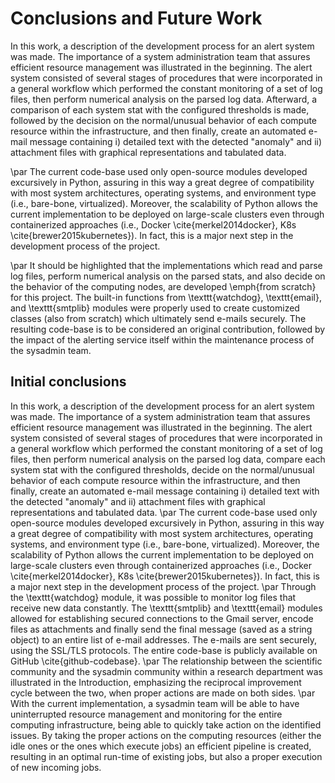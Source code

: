 # Conclusions and Future Work

In this work, a description of the development process for an alert system was made. The importance of a system administration team that assures efficient resource management was illustrated in the beginning. The alert system consisted of several stages of procedures that were incorporated in a general workflow which performed the constant monitoring of a set of log files, then perform numerical analysis on the parsed log data. Afterward, a comparison of each system stat with the configured thresholds is made, followed by the decision on the normal/unusual behavior of each compute resource within the infrastructure, and then finally, create an automated e-mail message containing i) detailed text with the detected "anomaly" and ii) attachment files with graphical representations and tabulated data.

\par The current code-base used only open-source modules developed excursively in Python, assuring in this way a great degree of compatibility with most system architectures, operating systems, and environment type (i.e., bare-bone, virtualized). Moreover, the scalability of Python allows the current implementation to be deployed on large-scale clusters even through containerized approaches (i.e., Docker \cite{merkel2014docker}, K8s \cite{brewer2015kubernetes}). In fact, this is a major next step in the development process of the project.

\par It should be highlighted that the implementations which read and parse log files, perform numerical analysis on the parsed stats, and also decide on the behavior of the computing nodes, are developed \emph{from scratch} for this project. The built-in functions from \texttt{watchdog}, \texttt{email}, and \texttt{smtplib} modules were properly used to create customized classes (also from scratch) which ultimately send e-mails securely. The resulting code-base is to be considered an original contribution, followed by the impact of the alerting service itself within the maintenance process of the sysadmin team.

<!-- \par Through the \texttt{watchdog} module, it was possible to monitor log files that receive new data constantly. The \texttt{smtplib} and \texttt{email} modules allowed for establishing secured connections to the Gmail server, encode files as attachments and finally send the final message (saved as a string object) to an entire list of e-mail addresses. The e-mails are sent securely, using the SSL/TLS protocols. The entire code-base is publicly available on GitHub \cite{github-codebase}. -->

<!-- \par The relationship between the scientific community and the sysadmin community within a research department was illustrated in the Introduction, emphasizing the reciprocal improvement cycle between the two, when proper actions are made on both sides. -->

<!-- \par With the current implementation, a sysadmin team will be able to have uninterrupted resource management and monitoring for the entire computing infrastructure, being able to quickly take action on the identified issues. By taking the proper actions on the computing resources (either the idle ones or the ones which execute jobs) an efficient pipeline is created, resulting in an optimal run-time of existing jobs, but also a proper execution of new incoming jobs. -->

## Initial conclusions


In this work, a description of the development process for an alert system was made. The importance of a system administration team that assures efficient resource management was illustrated in the beginning. The alert system consisted of several stages of procedures that were incorporated in a general workflow which performed the constant monitoring of a set of log files, then perform numerical analysis on the parsed log data, compare each system stat with the configured thresholds, decide on the normal/unusual behavior of each compute resource within the infrastructure, and then finally, create an automated e-mail message containing i) detailed text with the detected "anomaly" and ii) attachment files with graphical representations and tabulated data.
\par The current code-base used only open-source modules developed excursively in Python, assuring in this way a great degree of compatibility with most system architectures, operating systems, and environment type (i.e., bare-bone, virtualized). Moreover, the scalability of Python allows the current implementation to be deployed on large-scale clusters even through containerized approaches (i.e., Docker \cite{merkel2014docker}, K8s \cite{brewer2015kubernetes}). In fact, this is a major next step in the development process of the project.
\par Through the \texttt{watchdog} module, it was possible to monitor log files that receive new data constantly. The \texttt{smtplib} and \texttt{email} modules allowed for establishing secured connections to the Gmail server, encode files as attachments and finally send the final message (saved as a string object) to an entire list of e-mail addresses. The e-mails are sent securely, using the SSL/TLS protocols. The entire code-base is publicly available on GitHub \cite{github-codebase}.
\par The relationship between the scientific community and the sysadmin community within a research department was illustrated in the Introduction, emphasizing the reciprocal improvement cycle between the two, when proper actions are made on both sides.
\par With the current implementation, a sysadmin team will be able to have uninterrupted resource management and monitoring for the entire computing infrastructure, being able to quickly take action on the identified issues. By taking the proper actions on the computing resources (either the idle ones or the ones which execute jobs) an efficient pipeline is created, resulting in an optimal run-time of existing jobs, but also a proper execution of new incoming jobs.
